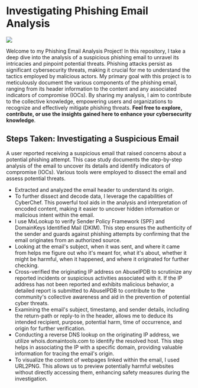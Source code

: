 # Investigating Phishing Email Analysis

<img src="https://github.com/bayulus/phishing-email-analysis/blob/main/images/phi.png?raw=true" >

<p>Welcome to my Phishing Email Analysis Project! In this repository, I take a deep dive into the analysis of a suspicious phishing email to unravel its intricacies and pinpoint potential threats. Phishing attacks persist as significant cybersecurity threats, making it crucial for me to understand the tactics employed by malicious actors. My primary goal with this project is to meticulously document the various components of the phishing email, ranging from its header information to the content and any associated indicators of compromise (IOCs). By sharing my analysis, I aim to contribute to the collective knowledge, empowering users and organizations to recognize and effectively mitigate phishing threats. <b>Feel free to explore, contribute, or use the insights gained here to enhance your cybersecurity knowledge</b>.</p>

<h2>Steps Taken: Investigating a Suspicious Email</h2>
<p>A user reported receiving a suspicious email that raised concerns about a potential phishing attempt. This case study documents the step-by-step analysis of the email to uncover its details and identify indicators of compromise (IOCs). Various tools were employed to dissect the email and assess potential threats.</p>

  - Extracted and analyzed the email header to understand its origin.
  - To further dissect and decode data, I leverage the capabilities of CyberChef. This powerful tool aids in the analysis and interpretation of encoded content, making it easier to uncover hidden information or malicious intent within the email.
  - I use MxLookup to verify Sender Policy Framework (SPF) and DomainKeys Identified Mail (DKIM). This step ensures the authenticity of the sender and guards against phishing attempts by confirming that the email originates from an authorized source.
  - Looking at the email's subject, when it was sent, and where it came from helps me figure out who it's meant for, what it's about, whether it might be harmful, when it happened, and where it originated for further checking.
  - Cross-verified the originating IP address on AbuseIPDB to scrutinize any reported incidents or suspicious activities associated with it.
If the IP address has not been reported and exhibits malicious behavior, a detailed report is submitted to AbuseIPDB to contribute to the community's collective awareness and aid in the prevention of potential cyber threats.
- Examining the email's subject, timestamp, and sender details, including the return-path or reply-to in the header, allows me to deduce its intended recipient, purpose, potential harm, time of occurrence, and origin for further verification.
- Conducting a reverse DNS lookup on the originating IP address, we utilize whois.domaintools.com to identify the resolved host. This step helps in associating the IP with a specific domain, providing valuable information for tracing the email's origin.
- To visualize the content of webpages linked within the email, I used URL2PNG. This allows us to preview potentially harmful websites without directly accessing them, enhancing safety measures during the investigation.
